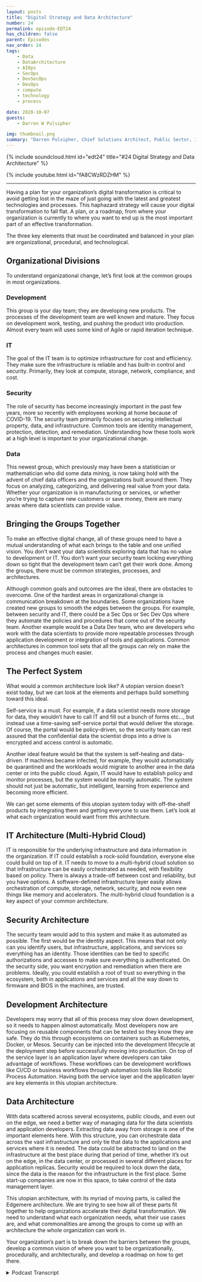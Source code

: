 ```yaml
---
layout: posts
title: "Digital Strategy and Data Architecture"
number: 24
permalink: episode-EDT24
has_children: false
parent: Episodes
nav_order: 24
tags:
    - Data
    - DataArchitecture
    - AIOps
    - SecOps
    - DevSecOps
    - DevOps
    - compute
    - technology
    - process

date: 2020-10-07
guests:
    - Darren W Pulsipher

img: thumbnail.png
summary: "Darren Pulsipher, Chief Solutions Architect, Public Sector, Intel outlines digital strategy and architecture to effectively transform your organization. He explains how organizational, procedural, and technological elements must be balanced to work efficiently toward a common, ideal architecture to support a unified vision."
---
```


{% include soundcloud.html id="edt24" title="#24 Digital Strategy and Data Architecture" %}

{% include youtube.html id="fA8CWzRDZHM" %}

---

Having a plan for your organization’s digital transformation is critical to avoid getting lost in the maze of just going with the latest and greatest technologies and processes. This haphazard strategy will cause your digital transformation to fall flat. A plan, or a roadmap, from where your organization is currently to where you want to end up is the most important part of an effective transformation.

The three key elements that must be coordinated and balanced in your plan are organizational, procedural, and technological.

## Organizational Divisions

To understand organizational change, let’s first look at the common groups in most organizations.

### Development
This group is your day team; they are developing new products. The processes of the development team are well known and mature. They focus on development work, testing, and pushing the product into production. Almost every team will uses some kind of Agile or rapid iteration technique.

### IT
The goal of the IT team is to optimize infrastructure for cost and efficiency. They make sure the infrastructure is reliable and has built-in control and security. Primarily, they look at compute, storage, network, compliance, and cost.

### Security
The role of security has become increasingly important in the past few years, more so recently with employees working at home because of COVID-19. The security team primarily focuses on securing intellectual property, data, and infrastructure. Common tools are identity management, protection, detection, and remediation. Understanding how these tools work at a high level is important to your organizational change.

### Data 
This newest group, which previously may have been a statistician or mathematician who did some data mining, is now taking hold with the advent of chief data officers and the organizations built around them. They focus on analyzing, categorizing, and delivering real value from your data. Whether your organization is in manufacturing or services, or whether you’re trying to capture new customers or save money, there are many areas where data scientists can provide value.

## Bringing the Groups Together 

To make an effective digital change, all of these groups need to have a mutual understanding of what each brings to the table and one unified vision. You don’t want your data scientists exploring data that has no value to development or IT. You don’t want your security team locking everything down so tight that the development team can’t get their work done. Among the groups, there must be  common strategies, processes, and architectures.

Although common goals and outcomes are the ideal, there are obstacles to overcome. One of the hardest areas in organizational change is communication breakdown at the boundaries. Some organizations have created new groups to smooth the edges between the groups. For example, between security and IT, there could be a Sec Ops or Sec Dev Ops where they automate the policies and procedures that come out of the security team.  Another example would be a Data Dev team, who are developers who work with the data scientists to provide more repeatable processes through application development or integration of tools and applications.  Common architectures in common tool sets that all the groups can rely on make the process and changes much easier.

## The Perfect System 

What would a common architecture look like? A utopian version doesn’t exist today, but we can look at the elements and perhaps build something toward this ideal.

Self-service is a must. For example, if a data scientist needs more storage for data, they wouldn’t have to call IT and fill out a bunch of forms etc…, but instead use a time-saving self-service portal that would deliver the storage. Of course, the portal would be policy-driven, so the security team can rest assured that the confidential data the scientist drops into a drive is encrypted and access control is automatic.

Another ideal feature would be that the system is self-healing and data-driven. If machines became infected, for example, they would automatically be quarantined and the workloads would migrate to another area in the data center or into the public cloud.  Again, IT would have to establish policy and monitor processes, but the system would be mostly automatic. The system should not just be automatic, but intelligent, learning from experience and becoming more efficient.

We can get some elements of this utopian system today with off-the-shelf products by integrating them and getting everyone to use them. Let’s look at what each organization would want from this architecture.

## IT Architecture (Multi-Hybrid Cloud) 

IT is responsible for the underlying infrastructure and data information in the organization. If IT could establish a rock-solid foundation, everyone else could build on top of it. IT needs to move to a multi-hybrid cloud solution so that infrastructure can be easily orchestrated as needed, with flexibility based on policy. There is always a trade-off between cost and reliability, but you have options. A software-defined infrastructure layer easily allows orchestration of compute, storage, network, security, and now even new things like memory and accelerators. The multi-hybrid cloud foundation is a key aspect of your common architecture.

## Security Architecture 

The security team would add to this system and make it as automated as possible.  The first would be the identity aspect. This means that not only can you identify users, but infrastructure, applications, and services so everything has an identity. Those identities can be tied to specific authorizations and accesses to make sure everything is authenticated. On the security side, you want encryption and remediation when there are problems. Ideally, you could establish a root of trust so everything in the ecosystem, both in applications and services and all the way down to firmware and BIOS in the machines, are trusted.

## Development Architecture 

Developers may worry that all of this process may slow down development, so it needs to happen almost automatically.  Most developers now are focusing on reusable components that can be tested so they know they are safe. They do this through ecosystems on containers such as Kubernetes, Docker, or Mesos. Security can be injected into the development lifecycle at the deployment step before successfully moving into production. On top of the service layer is an application layer where developers can take advantage of workflows. These workflows can be development workflows like CI/CD or business workflows through automation tools like Robotic Process Automation. Having both the service layer and the application layer are key elements in this utopian architecture.

## Data Architecture 

With data scattered across several ecosystems, public clouds, and even out on the edge, we need a better way of managing data for the data scientists and application developers. Extracting data away from storage is one of the important elements here. With this structure, you can orchestrate data across the vast infrastructure and only tie that data to the applications and services where it is needed. The data could be abstracted to land on the infrastructure at the best place during that period of time, whether it’s out on the edge, in the data center, or processed in several different places for application replicas. Security would be required to lock down the data, since the data is the reason for the infrastructure in the first place. Some start-up companies are now in this space, to take control of the data management layer.

This utopian architecture, with its myriad of moving parts, is called the Edgemere architecture. We are trying to see how all of these parts fit together to help organizations accelerate their digital transformation. We need to understand what each organization needs, what their use cases are, and what commonalities are among the groups to come up with an architecture the whole organization can work in.

Your organization’s part is to break down the barriers between the groups, develop a common vision of where you want to be organizationally, procedurally, and architecturally, and develop a roadmap on how to get there. 



<details>
<summary> Podcast Transcript </summary>

<p></p>

</details>
